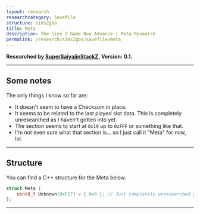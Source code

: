 ```yaml
---
layout: research
researchcategory: Savefile
structure: sims2gba
title: Meta
description: The Sims 2 Game Boy Advance | Meta Research
permalink: /research/sims2gba/savefile/meta
---
```


**Researched by [SuperSaiyajinStackZ](https://github.com/SuperSaiyajinStackZ), Version: 0.1.**
<hr>


## Some notes
The only things I know so far are:

- It doesn't seem to have a Checksum in place.
- It seems to be related to the last played slot data. This is completely unresearched as I haven't gotten into yet.
- The section seems to start at `0x19` up to `0xFFF` or something like that.
- I'm not even sure what that section is... so I just call it "Meta" for now, lol.
<hr>


## Structure
You can find a C++ structure for the Meta below.

```cpp
struct Meta {
	uint8_t Unknown[0xFE7] = { 0x0 }; // Just completely unresearched yet; 0x0 - 0xFE6.
};
```
<hr>